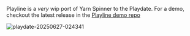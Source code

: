 Playline is a *very* wip port of Yarn Spinner to the Playdate. 
For a demo, checkout the latest release in the [Playline demo repo](https://github.com/pappleby/playlinedemo)

![playdate-20250627-024341](https://github.com/user-attachments/assets/75abf9c2-62b3-4650-9072-ed719a7f377e)
